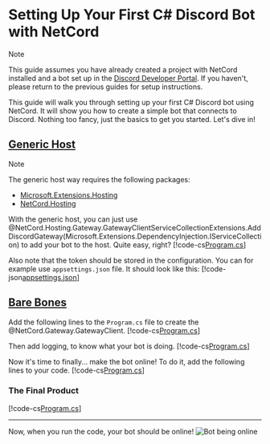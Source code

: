 # Setting Up Your First C# Discord Bot with NetCord

> [!NOTE]
> This guide assumes you have already created a project with NetCord installed and a bot set up in the [Discord Developer Portal](https://discord.com/developers/applications). If you haven't, please return to the previous guides for setup instructions.

This guide will walk you through setting up your first C# Discord bot using NetCord. It will show you how to create a simple bot that connects to Discord. Nothing too fancy, just the basics to get you started. Let's dive in!

## [Generic Host](#tab/generic-host)

> [!NOTE]
> The generic host way requires the following packages:
> - [Microsoft.Extensions.Hosting](https://www.nuget.org/packages/Microsoft.Extensions.Hosting)
> - [NetCord.Hosting](https://www.nuget.org/packages/NetCord.Hosting)

With the generic host, you can just use @NetCord.Hosting.Gateway.GatewayClientServiceCollectionExtensions.AddDiscordGateway(Microsoft.Extensions.DependencyInjection.IServiceCollection) to add your bot to the host. Quite easy, right?
[!code-cs[Program.cs](CodingHosting/Program.cs)]

Also note that the token should be stored in the configuration. You can for example use `appsettings.json` file. It should look like this:
[!code-json[appsettings.json](CodingHosting/appsettings.json)]

## [Bare Bones](#tab/bare-bones)

Add the following lines to the `Program.cs` file to create the @NetCord.Gateway.GatewayClient.
[!code-cs[Program.cs](Coding/Program.cs#L1-L4)]

Then add logging, to know what your bot is doing.
[!code-cs[Program.cs](Coding/Program.cs#L6-L10)]

Now it's time to finally... make the bot online! To do it, add the following lines to your code.
[!code-cs[Program.cs](Coding/Program.cs#L12-L13)]

### The Final Product
[!code-cs[Program.cs](Coding/Program.cs)]

***

Now, when you run the code, your bot should be online!
![Bot being online](../../images/coding_BotOnline.png)
